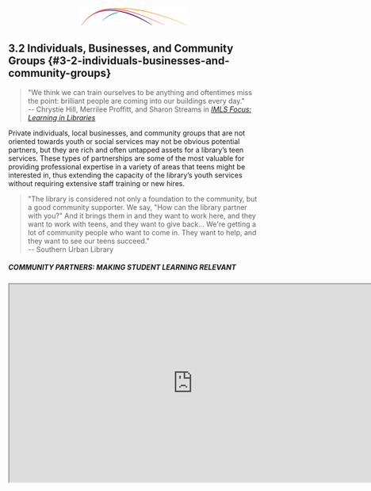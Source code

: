 <div style="text-align:center"><img src="/logo/Connectedlib-Logo-Graph.png"></div>

## 3.2 Individuals, Businesses, and Community Groups {#3-2-individuals-businesses-and-community-groups}

> "We think we can train ourselves to be anything and oftentimes miss the point: brilliant people are coming into our buildings every day."<br/>-- Chrystie Hill, Merrilee Proffitt, and Sharon Streams in [_IMLS Focus: Learning in Libraries_](http://www.imls.gov/assets/1/AssetManager/IMLS_Focus_Learning_in_Libraries_Final_Report.pdf)

Private individuals, local businesses, and community groups that are not oriented towards youth or social services may not be obvious potential partners, but they are rich and often untapped assets for a library’s teen services. These types of partnerships are some of the most valuable for providing professional expertise in a variety of areas that teens might be interested in, thus extending the capacity of the library’s youth services without requiring extensive staff training or new hires.

> "The library is considered not only a foundation to the community, but a good community supporter. We say, &quot;How can the library partner with you?&quot; And it brings them in and they want to work here, and they want to work with teens, and they want to give back... We&#039;re getting a lot of community people who want to come in. They want to help, and they want to see our teens succeed."<br/>-- Southern Urban Library


<div class="table-format case-study"><span class="title"><h5>COMMUNITY PARTNERS: MAKING STUDENT LEARNING RELEVANT</h5></span>
<iframe width="740" height="400" border="none" src="https://www.youtube.com/embed/30oAIh5y3gE">
<p>(5m06)<br>Edutopia. Community Partners: Making Student Learning Relevant, 2016.</p></div>

|**OPPORTUNITIES**|
|---|
|**Materials and equipment**<br/>Businesses can easily contribute by providing access to equipment that the library doesn’t own, demoing or loaning products like gaming consoles or 3D printers.[^1],[^2] They can donate craft materials, prizes, or even snacks — for instance, a game store could donate prizes for video game tournaments, and a cinema or grocery store could donate popcorn for movie night.|
|**Community Groups**<br/>Reach out to community groups like Rotary as well as topical organizations or businesses (astronomy clubs, humanities councils, art studios, etc.) to find individuals who would be willing to volunteer their time to work with youth.|
|**Parents and family members**<br/>Parents and family members of teens who are already regular library users already know something about what the library does and what you have to offer teens. They can be valuable resources, either as volunteers themselves or as connections to businesses or community groups.|
|**Exchanging expertise**<br/>Library staff can provide expertise that the partnering group doesn’t have, and vice versa. For instance, a community MakerSpace can help repair a library’s broken 3D printer, while the library staff can help Makers with grant writing.|



| **CHALLENGES** |
|---|
|**Corporate Policy**<br/>Be flexible; a business may have policies that prevent them from participating in your plan, but they may be able to help out another way.[^1] Don’t be afraid to think big — a business may be more willing to sponsor a bigger project that makes an impression, even if it costs more.[^3] If you’re interested in a partnership with a chain or corporation, start by talking to a manager or assistant manager at the local store, not the company headquarters.[^1]|
|**Inexperience with Teens**<br/>The individual you’re working with may not have experience working with youth. Your skills in that area can be one of the contributions you make to the partnership. A rural western library worker says of working with a retired electrical engineer on a regular robotics program: **“He kind of shies away from managing the kids and trying to keep their focus, but he does have the technical know how. So, between both of us, we're able to keep the kids somewhat engaged.”**|


<br/>

<div class="table-format additional-resources"><span class="title"><h5>ADDITIONAL RESOURCES</h5></span><ul><li>	<b>Sponsorship 101: How Partnerships can Expand Summer Reading </b>(Steven Engelfried & Angela Reynolds, 2002). American Libraries, 2002(February), 49–50.</li><li><b>Partnerships for Teen Tech Week</b> (Stephanie Iser, 2008). Young Adult Library Services, 2008(Winter), 24.</li><li><b>Beyond Public Exhibits to Partnerships </b>(Norman Morton, 2005). American Libraries, 2005(November), 42–45.</li><li><a href="http://www.nisenet.org/catalog/guide-building-partnerships-between-science-museums-and-university-based-research-centers"><b>A Guide to Building Partnerships Between Science Museums and University-Based Research Centers.</b></a> (Carol Lynn Alpert, 2013). Advice for working with universities, researchers, and academics..</li></ul></div>

<hr/>


[^1] Iser, Stephanie. [“Partnerships for Teen Tech Week.”](https://www.questia.com/library/journal/1G1-176131699/partnerships-for-teen-tech-week) _Young Adult Library Services_, 2008.

[^2] Strock, Adrienne L. [“Reaching beyond Library Walls: Strengthening Services and Opportunities through Partnerships and Collaborations.”](https://www.questia.com/library/journal/1G1-389260588/reaching-beyond-library-walls-strengthening-services) _Young Adult Library Services_, 2014. 

[^3] Engelfried, Steven, and Angela Reynolds. “Sponsorship 101: How Partnerships Can Expand Summer Reading.” _American Libraries_, 2002\.